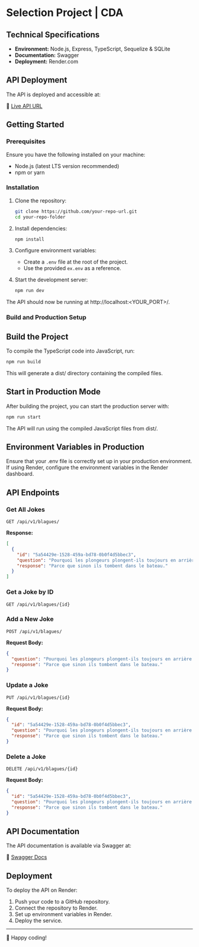 # Selection Project | CDA

## Technical Specifications

- **Environment:** Node.js, Express, TypeScript, Sequelize & SQLite
- **Documentation:** Swagger
- **Deployment:** Render.com

## API Deployment

The API is deployed and accessible at:

🔗 [Live API URL](https://projet-de-selection-simplon-back-1.onrender.com/)

## Getting Started

### Prerequisites

Ensure you have the following installed on your machine:

- Node.js (latest LTS version recommended)
- npm or yarn

### Installation

1. Clone the repository:

   ```bash
   git clone https://github.com/your-repo-url.git
   cd your-repo-folder
   ```

2. Install dependencies:

   ```bash
   npm install
   ```

3. Configure environment variables:

   - Create a `.env` file at the root of the project.
   - Use the provided `ex.env` as a reference.

4. Start the development server:
   ```bash
   npm run dev
   ```

The API should now be running at http://localhost:<YOUR_PORT>/.

### Build and Production Setup

## Build the Project

To compile the TypeScript code into JavaScript, run:
```bash
npm run build
```
This will generate a dist/ directory containing the compiled files.

## Start in Production Mode

After building the project, you can start the production server with:
```bash
npm run start
```
The API will run using the compiled JavaScript files from dist/.

## Environment Variables in Production

Ensure that your .env file is correctly set up in your production environment. If using Render, configure the environment variables in the Render dashboard.

## API Endpoints

### Get All Jokes

```http
GET /api/v1/blagues/
```

**Response:**

```json
[
  {
    "id": "5a54429e-1528-459a-bd78-0b0f4d5bbec3",
    "question": "Pourquoi les plongeurs plongent-ils toujours en arrière ?",
    "response": "Parce que sinon ils tombent dans le bateau."
  }
]
```

### Get a Joke by ID

```http
GET /api/v1/blagues/{id}
```

### Add a New Joke

```http
POST /api/v1/blagues/
```

**Request Body:**

```json
{
  "question": "Pourquoi les plongeurs plongent-ils toujours en arrière ?",
  "response": "Parce que sinon ils tombent dans le bateau."
}
```

### Update a Joke

```http
PUT /api/v1/blagues/{id}
```

**Request Body:**

```json
{
  "id": "5a54429e-1528-459a-bd78-0b0f4d5bbec3",
  "question": "Pourquoi les plongeurs plongent-ils toujours en arrière ?",
  "response": "Parce que sinon ils tombent dans le bateau."
}
```

### Delete a Joke

```http
DELETE /api/v1/blagues/{id}
```
**Request Body:**

```json
{
  "id": "5a54429e-1528-459a-bd78-0b0f4d5bbec3",
  "question": "Pourquoi les plongeurs plongent-ils toujours en arrière ?",
  "response": "Parce que sinon ils tombent dans le bateau."
}
```

## API Documentation

The API documentation is available via Swagger at:

🔗 [Swagger Docs](https://projet-de-selection-simplon-back-1.onrender.com/api-docs/V1)

## Deployment

To deploy the API on Render:

1. Push your code to a GitHub repository.
2. Connect the repository to Render.
3. Set up environment variables in Render.
4. Deploy the service.

---

🚀 Happy coding!
